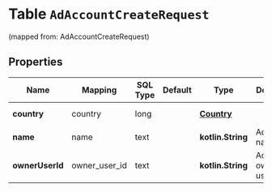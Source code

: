 
# Table `AdAccountCreateRequest`
(mapped from: AdAccountCreateRequest)

## Properties
Name | Mapping | SQL Type | Default | Type | Description | Notes
---- | ------- | -------- | ------- | ---- | ----------- | -----
**country** | country | long |  | [**Country**](Country.md) |  |  [optional] [foreignkey]
**name** | name | text |  | **kotlin.String** | Ad Account name. |  [optional]
**ownerUserId** | owner_user_id | text |  | **kotlin.String** | Advertiser&#39;s owning user ID. |  [optional]






